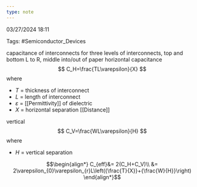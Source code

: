 ```yaml
---
type: note
---
```

03/27/2024 18:11

Tags: #Semiconductor_Devices 


capacitance of interconnects
for three levels of interconnects, top and bottom L to R, middle into/out of paper
horizontal capacitance
$$
C_H=\frac{TL\varepsilon}{X}
$$
where
- $T$ = thickness of interconnect
- $L$ = length of interconnect
- $\varepsilon$ = [[Permittivity]] of dielectric
- $X$ = horizontal separation [[Distance]]

vertical
$$
C_V=\frac{WL\varepsilon}{H}
$$
where
- $H$ = vertical separation

$$\begin{align*}
C_{eff}&= 2(C_H+C_V)\\
&= 2\varepsilon_{0}\varepsilon_{r}L\left({\frac{T}{X}}+{\frac{W}{H}}\right)
\end{align*}$$